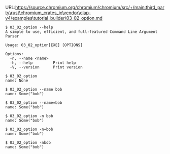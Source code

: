 URL:https://source.chromium.org/chromium/chromium/src/+/main:third_party\rust\chromium_crates_io\vendor\clap-v4\examples\tutorial_builder\03_02_option.md
```console
$ 03_02_option --help
A simple to use, efficient, and full-featured Command Line Argument Parser

Usage: 03_02_option[EXE] [OPTIONS]

Options:
  -n, --name <name>  
  -h, --help         Print help
  -V, --version      Print version

$ 03_02_option
name: None

$ 03_02_option --name bob
name: Some("bob")

$ 03_02_option --name=bob
name: Some("bob")

$ 03_02_option -n bob
name: Some("bob")

$ 03_02_option -n=bob
name: Some("bob")

$ 03_02_option -nbob
name: Some("bob")

```
